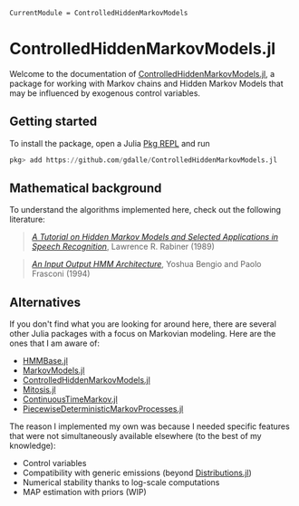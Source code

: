 ```@meta
CurrentModule = ControlledHiddenMarkovModels
```

# ControlledHiddenMarkovModels.jl

Welcome to the documentation of [ControlledHiddenMarkovModels.jl](https://github.com/gdalle/ControlledHiddenMarkovModels.jl), a package for working with Markov chains and Hidden Markov Models that may be influenced by exogenous control variables.

## Getting started

To install the package, open a Julia [Pkg REPL](https://pkgdocs.julialang.org/v1/getting-started/) and run
```julia
pkg> add https://github.com/gdalle/ControlledHiddenMarkovModels.jl
```

## Mathematical background

To understand the algorithms implemented here, check out the following literature:

> [_A Tutorial on Hidden Markov Models and Selected Applications in Speech Recognition_](https://web.mit.edu/6.435/www/Rabiner89.pdf), Lawrence R. Rabiner (1989)

> [_An Input Output HMM Architecture_](papers.neurips.cc/paper/964-an-input-output-hmm-architecture.pdf), Yoshua Bengio and Paolo Frasconi (1994)

## Alternatives

If you don't find what you are looking for around here, there are several other Julia packages with a focus on Markovian modeling.
Here are the ones that I am aware of:

- [HMMBase.jl](https://github.com/maxmouchet/HMMBase.jl)
- [MarkovModels.jl](https://github.com/FAST-ASR/MarkovModels.jl)
- [ControlledHiddenMarkovModels.jl](https://github.com/BenConnault/ControlledHiddenMarkovModels.jl)
- [Mitosis.jl](https://github.com/mschauer/Mitosis.jl)
- [ContinuousTimeMarkov.jl](https://github.com/tpapp/ContinuousTimeMarkov.jl)
- [PiecewiseDeterministicMarkovProcesses.jl](https://github.com/rveltz/PiecewiseDeterministicMarkovProcesses.jl)

The reason I implemented my own was because I needed specific features that were not simultaneously available elsewhere (to the best of my knowledge):

- Control variables
- Compatibility with generic emissions (beyond [Distributions.jl](https://github.com/JuliaStats/Distributions.jl))
- Numerical stability thanks to log-scale computations
- MAP estimation with priors (WIP)
